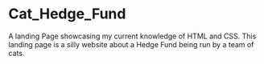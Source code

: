 # Cat_Hedge_Fund
A landing Page showcasing my current knowledge of HTML and CSS. This landing page is a silly website about a Hedge Fund being run by a team of cats. 

